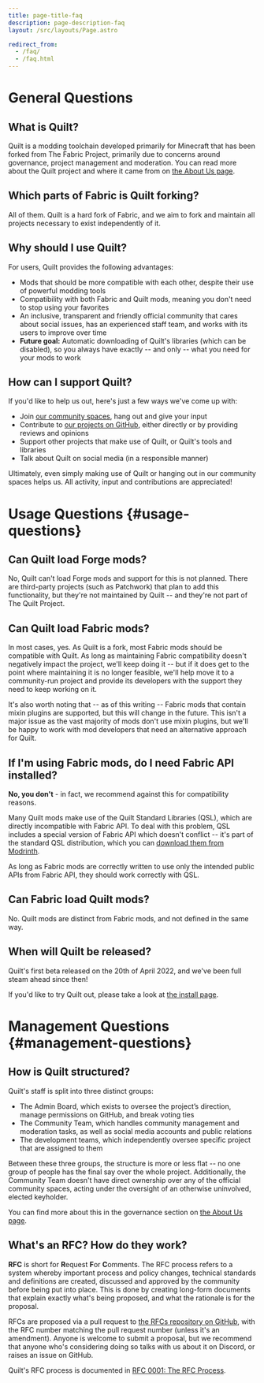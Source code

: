 ```yaml
---
title: page-title-faq
description: page-description-faq
layout: /src/layouts/Page.astro

redirect_from:
  - /faq/
  - /faq.html
---
```


# General Questions

<Message>

## What is Quilt?

Quilt is a modding toolchain developed primarily for Minecraft that has been forked from The Fabric Project, primarily
due to concerns around governance, project management and moderation. You can read more about the Quilt project and
where it came from on [the About Us page](/about).

</Message>
<Message>

## Which parts of Fabric is Quilt forking?

All of them. Quilt is a hard fork of Fabric, and we aim to fork and maintain all projects necessary to exist
independently of it.

</Message>
<Message>

## Why should I use Quilt?

For users, Quilt provides the following advantages:

- Mods that should be more compatible with each other, despite their use of powerful modding tools
- Compatibility with both Fabric and Quilt mods, meaning you don't need to stop using your favorites
- An inclusive, transparent and friendly official community that cares about social issues, has an experienced staff
  team, and works with its users to improve over time
- **Future goal:** Automatic downloading of Quilt's libraries (which can be disabled), so you always have exactly --
  and only -- what you need for your mods to work

</Message>
<Message>

## How can I support Quilt?

If you'd like to help us out, here's just a few ways we've come up with:

- Join [our community spaces](/community), hang out and give your input
- Contribute to [our projects on GitHub](https://github.com/quiltmc), either directly or by providing reviews and
  opinions
- Support other projects that make use of Quilt, or Quilt's tools and libraries
- Talk about Quilt on social media (in a responsible manner)

[//]: # "* Help with ongoing costs by [supporting us financially on OpenCollective](https://opencollective.com/quiltmc)"

Ultimately, even simply making use of Quilt or hanging out in our community spaces helps us. All activity, input and
contributions are appreciated!

</Message>

# Usage Questions {#usage-questions}

<Message>

## Can Quilt load Forge mods?

No, Quilt can't load Forge mods and support for this is not planned. There are third-party projects (such as Patchwork)
that plan to add this functionality, but they're not maintained by Quilt -- and they're not part of The Quilt Project.

</Message>
<Message>

## Can Quilt load Fabric mods?

In most cases, yes. As Quilt is a fork, most Fabric mods should be compatible with Quilt. As long as maintaining Fabric
compatibility doesn't negatively impact the project, we'll keep doing it -- but if it does get to the point where
maintaining it is no longer feasible, we'll help move it to a community-run project and provide its developers with
the support they need to keep working on it.

It's also worth noting that -- as of this writing -- Fabric mods that contain mixin plugins are supported, but this
will change in the future. This isn't a major issue as the vast majority of mods don't use mixin plugins, but we'll be
happy to work with mod developers that need an alternative approach for Quilt.

</Message>
<Message>

## If I'm using Fabric mods, do I need Fabric API installed?

**No, you don't** - in fact, we recommend against this for compatibility reasons.

Many Quilt mods make use of the Quilt Standard Libraries (QSL), which are directly incompatible with Fabric API. To
deal with this problem, QSL includes a special version of Fabric API which doesn't conflict -- it's part of the standard
QSL distribution, which you can [download them from Modrinth](https://modrinth.com/mod/qsl).

As long as Fabric mods are correctly written to use only the intended public APIs from Fabric API, they should work
correctly with QSL.

</Message>
<Message>

## Can Fabric load Quilt mods?

No. Quilt mods are distinct from Fabric mods, and not defined in the same way.

</Message>
<Message>

## When will Quilt be released?

Quilt's first beta released on the 20th of April 2022, and we've been full steam ahead since then!

If you'd like to try Quilt out, please take a look at [the install page](/install/).
[<i class="fas fa-cannabis has-text-dark is-pulled-right"></i>](https://www.youtube.com/watch?v=DJfg39WkMvE)

</Message>

# Management Questions {#management-questions}

<Message>

## How is Quilt structured?

Quilt's staff is split into three distinct groups:

- The Admin Board, which exists to oversee the project’s direction, manage permissions on GitHub, and break voting ties
- The Community Team, which handles community management and moderation tasks, as well as social media accounts and public relations
- The development teams, which independently oversee specific project that are assigned to them

Between these three groups, the structure is more or less flat -- no one group of people has the final say over the
whole project. Additionally, the Community Team doesn't have direct ownership over any of the official community
spaces, acting under the oversight of an otherwise uninvolved, elected keyholder.

You can find more about this in the governance section on [the About Us page](/about/#governance).

</Message>
<Message>

## What's an RFC? How do they work?

**RFC** is short for **R**equest **F**or **C**omments. The RFC process refers to a system whereby important process and
policy changes, technical standards and definitions are created, discussed and approved by the community before being
put into place. This is done by creating long-form documents that explain exactly what's being proposed, and what the
rationale is for the proposal.

RFCs are proposed via a pull request to [the RFCs repository on GitHub](https://github.com/QuiltMC/rfcs), with the RFC
number matching the pull request number (unless it's an amendment). Anyone is welcome to submit a proposal, but we
recommend that anyone who's considering doing so talks with us about it on Discord, or raises an issue on GitHub.

Quilt's RFC process is documented in
[RFC 0001: The RFC Process](https://github.com/QuiltMC/rfcs/blob/master/structure/0001-rfc-process.md).

</Message>
